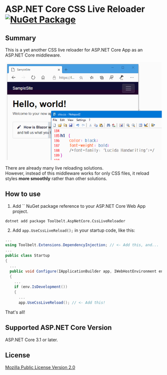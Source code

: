 # ASP.NET Core CSS Live Reloader [![NuGet Package](https://img.shields.io/nuget/v/Toolbelt.AspNetCore.CssLiveReloader.svg)](https://www.nuget.org/packages/Toolbelt.AspNetCore.CssLiveReloader/)

## Summary

This is a yet another CSS live reloader for ASP.NET Core App as an ASP.NET Core middleware.

![fig.1](https://raw.githubusercontent.com/jsakamoto/Toolbelt.AspNetCore.CssLiveReloader/master/.assets/fig1.gif)

There are already many live reloading solutions.  
However, instead of this middleware works for only CSS files, it reload styles **more smoothly** rather than other solutions. 

## How to use

1. Add `` NuGet package reference to your ASP.NET Core Web App project.

```shell
dotnet add package Toolbelt.AspNetCore.CssLiveReloader
```

2. Add `app.UseCssLiveReload();` in your startup code, like this:

```csharp
...
using Toolbelt.Extensions.DependencyInjection; // <- Add this, and...
...
public class Startup
{
  ...
  public void Configure(IApplicationBuilder app, IWebHostEnvironment env)
  {
    ...
    if (env.IsDevelopment())
    {
      ...
      app.UseCssLiveReload(); // <- Add this!
```

That's all!

## Supported ASP.NET Core Version

ASP.NET Core 3.1 or later.

## License

[Mozilla Public License Version 2.0](https://github.com/jsakamoto/Toolbelt.AspNetCore.CssLiveReloader/blob/master/LICENSE)

